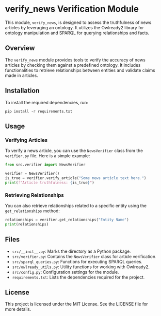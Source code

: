 # verify_news Verification Module

This module, `verify_news`, is designed to assess the truthfulness of news articles by leveraging an ontology. It utilizes the Owlready2 library for ontology manipulation and SPARQL for querying relationships and facts.

## Overview

The `verify_news` module provides tools to verify the accuracy of news articles by checking them against a predefined ontology. It includes functionalities to retrieve relationships between entities and validate claims made in articles.

## Installation

To install the required dependencies, run:

```
pip install -r requirements.txt
```

## Usage

### Verifying Articles

To verify a news article, you can use the `NewsVerifier` class from the `verifier.py` file. Here is a simple example:

```python
from src.verifier import NewsVerifier

verifier = NewsVerifier()
is_true = verifier.verify_article("Some news article text here.")
print(f"Article truthfulness: {is_true}")
```

### Retrieving Relationships

You can also retrieve relationships related to a specific entity using the `get_relationships` method:

```python
relationships = verifier.get_relationships("Entity Name")
print(relationships)
```

## Files

- `src/__init__.py`: Marks the directory as a Python package.
- `src/verifier.py`: Contains the `NewsVerifier` class for article verification.
- `src/sparql_queries.py`: Functions for executing SPARQL queries.
- `src/owlready_utils.py`: Utility functions for working with Owlready2.
- `src/config.py`: Configuration settings for the module.
- `requirements.txt`: Lists the dependencies required for the project.

## License

This project is licensed under the MIT License. See the LICENSE file for more details.